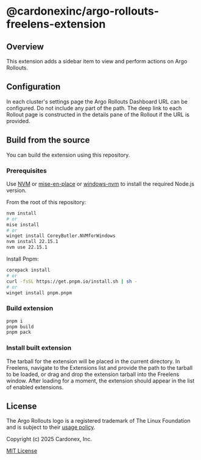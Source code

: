 # @cardonexinc/argo-rollouts-freelens-extension

## Overview
This extension adds a sidebar item to view and perform actions on Argo Rollouts.

## Configuration
In each cluster's settings page the Argo Rollouts Dashboard URL can be configured. Do not include any part of the path. The deep link to each Rollout page is constructed in the details pane of the Rollout if the URL is provided.

## Build from the source

You can build the extension using this repository.

### Prerequisites

Use [NVM](https://github.com/nvm-sh/nvm) or
[mise-en-place](https://mise.jdx.dev/) or
[windows-nvm](https://github.com/coreybutler/nvm-windows) to install the
required Node.js version.

From the root of this repository:

```sh
nvm install
# or
mise install
# or
winget install CoreyButler.NVMforWindows
nvm install 22.15.1
nvm use 22.15.1
```

Install Pnpm:

```sh
corepack install
# or
curl -fsSL https://get.pnpm.io/install.sh | sh -
# or
winget install pnpm.pnpm
```

### Build extension

```sh
pnpm i
pnpm build
pnpm pack
```

### Install built extension

The tarball for the extension will be placed in the current directory. In
Freelens, navigate to the Extensions list and provide the path to the tarball
to be loaded, or drag and drop the extension tarball into the Freelens window.
After loading for a moment, the extension should appear in the list of enabled
extensions.

## License

The Argo Rollouts logo is a registered trademark of The Linux Foundation and is subject to their [usage policy](https://www.linuxfoundation.org/legal/trademark-usage).

Copyright (c) 2025 Cardonex, Inc.

[MIT License](https://opensource.org/licenses/MIT)